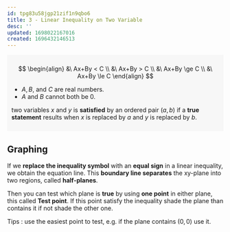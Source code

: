 ```yaml
---
id: tpg83u58jgp21zif1n9qbo6
title: 3 - Linear Inequality on Two Variable
desc: ''
updated: 1698022167016
created: 1696432146513
---
```


<div style="background-color:#aaaaaa12; padding:10px">

$$ 
\begin{align} 
&\ Ax+By < C \\
&\ Ax+By > C \\
&\ Ax+By \ge C \\
&\ Ax+By \le C 
\end{align}
$$

* $A, B,$ and $C$ are real numbers.
* $A$ and $B$ cannot both be 0.

two variables $x$ and $y$ is **satisfied** by an ordered pair $(a, b)$ if a **true statement** results when $x$ is replaced by $a$ and $y$ is replaced by $b$.

</div>

## Graphing
If we **replace the inequality symbol** with an **equal sign** in a linear inequality, we obtain the equation line. This **boundary line separates** the xy-plane into two regions, called **half-planes**.

Then you can test which plane is **true** by using **one point** in either plane, this called **Test point**. If this point satisfy the inequality shade the plane than contains it if not shade the other one.

Tips : use the easiest point to test, e.g. if the plane contains $(0,0)$ use it.